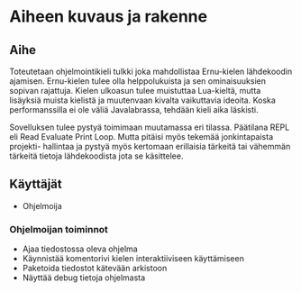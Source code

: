# Aiheen kuvaus ja rakenne

## Aihe

Toteutetaan ohjelmointikieli tulkki joka mahdollistaa Ernu-kielen lähdekoodin
ajamisen. Ernu-kielen tulee olla helppolukuista ja sen ominaisuuksien sopivan
rajattuja. Kielen ulkoasun tulee muistuttaa Lua-kieltä, mutta lisäyksiä muista
kielistä ja muutenvaan kivalta vaikuttavia ideoita. Koska performanssilla ei
ole väliä Javalabrassa, tehdään kieli aika läskisti.

Sovelluksen tulee pystyä toimimaan muutamassa eri tilassa. Päätilana REPL eli
Read Evaluate Print Loop. Mutta pitäisi myös tekemää jonkintapaista projekti-
hallintaa ja pystyä myös kertomaan erillaisia tärkeitä tai vähemmän tärkeitä
tietoja lähdekoodista jota se käsittelee.

## Käyttäjät

* Ohjelmoija

### Ohjelmoijan toiminnot

* Ajaa tiedostossa oleva ohjelma
* Käynnistää komentorivi kielen interaktiiviseen käyttämiseen
* Paketoida tiedostot kätevään arkistoon
* Näyttää debug tietoja ohjelmasta